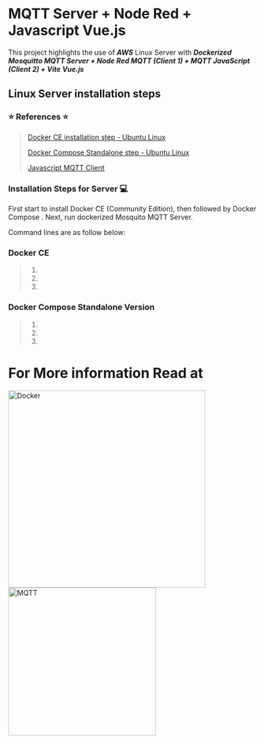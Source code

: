 # MQTT Server + Node Red + Javascript Vue.js
 This project highlights the use of __*AWS*__ Linux Server with __*Dockerized Mosquitto MQTT Server + Node Red MQTT (Client 1) + MQTT JavaScript (Client 2) + Vite Vue.js*__
 

## Linux Server installation steps

### :star: References :star:
>[Docker CE installation step - Ubuntu Linux ](https://docker-docs.netlify.app/install/linux/docker-ce/ubuntu/#prerequisites)
>
>[Docker Compose Standalone step - Ubuntu Linux](https://docs.docker.com/compose/install/other/)
>
>[Javascript MQTT Client](https://raw.githubusercontent.com/eclipse/paho.mqtt.javascript/master/src/paho-mqtt.js)



### Installation Steps for Server :computer:

First start to install Docker CE (Community Edition), then followed by Docker Compose . Next, run dockerized Mosquito MQTT Server. 


Command lines are as follow below:

### Docker CE 

> 1.
> 2.
> 3.

### Docker Compose Standalone Version
> 1.
> 2.
> 3.
>
>
>
>
>
>


# For More information Read at 

<a href="https://docs.docker.com/">
        <img alt="Docker" src="https://user-images.githubusercontent.com/86276701/208244795-b01f5463-474b-4207-bbbe-b1cf1d771073.png" width="400" >
     </a>
<a href="https://github.com/eclipse/paho.mqtt.javascript">
        <img alt="MQTT" src="https://user-images.githubusercontent.com/86276701/208244592-3fede491-82ba-48fd-aa86-bdbf0011114c.png" width="300" >
     </a>



